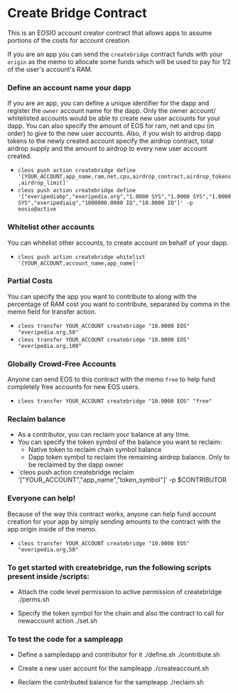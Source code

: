 # Create Bridge Contract

This is an EOSIO account creator contract that allows apps to assume portions of the costs for account creation.

If you are an app you can send the `createbridge` contract funds with your `origin` as the memo to allocate some funds which will be used to pay for 1/2 of the user's account's RAM.

### Define an account name your dapp

If you are an app, you can define a unique identifier for the dapp and register the `owner` account name for the dapp.
Only the owner account/ whitelisted accounts would be able to create new user accounts for your dapp. 
You can also specify the amount of EOS for ram, net and cpu (in order) to give to the new user accounts. 
Also, if you wish to airdrop dapp tokens to the newly created account specify the airdrop contract, total airdrop supply
and the amount to airdrop to every new user account created. 
- `cleos push action createbridge define '[YOUR_ACCOUNT,app_name,ram,net,cpu,airdrop_contract,airdrop_tokens,airdrop_limit]'`
- `cleos push action createbridge define '["everipediabp","everipedia.org","1.0000 SYS","1.0000 SYS","1.0000 SYS","everipediaiq","1000000.0000 IQ","10.0000 IQ"]' -p eosio@active`

### Whitelist other accounts

You can whitelist other accounts, to create account on behalf of your dapp.
-  `cleos push action createbridge whitelist '[YOUR_ACCOUNT,account_name,app_name]'`

### Partial Costs

You can specify the app you want to contribute to along with the percentage of RAM cost you want to contribute, separated by comma in the memo field for transfer action.
- `cleos transfer YOUR_ACCOUNT createbridge "10.0000 EOS" "everipedia.org,50"`
- `cleos transfer YOUR_ACCOUNT createbridge "10.0000 EOS" "everipedia.org,100"`


### Globally Crowd-Free Accounts

Anyone can send EOS to this contract with the memo `free` to help fund completely free accounts for new EOS users.
- `cleos transfer YOUR_ACCOUNT createbridge "10.0000 EOS" "free"`


### Reclaim balance
- As a contributor, you can reclaim your balance at any time.
- You can specify the token symbol of the balance you want to reclaim:
    - Native token to reclaim chain symbol balance
    - Dapp token symbol to reclaim the remaining airdrop balance. Only to be reclaimed by the dapp owner
- `cleos push action createbridge reclaim '["YOUR_ACCOUNT","app_name","token_symbol"]' -p $CONTRIBUTOR

### Everyone can help!

Because of the way this contract works, anyone can help fund account creation for your app by simply sending amounts
to the contract with the app origin inside of the memo.
- `cleos transfer YOUR_ACCOUNT createbridge "10.0000 EOS" "everipedia.org,50"`

### To get started with createbridge, run the following scripts present inside /scripts:
- Attach the code level permission to active permission of createbridge
    ./perms.sh

- Specify the token symbol for the chain and also the contract to call for newaccount action
    ./set.sh

### To test the code for a sampleapp
- Define a sampledapp and contributor for it
    ./define.sh
    ./contribute.sh

- Create a new user account for the sampleapp
    ./createaccount.sh

- Reclaim the contributed balance for the sampleapp
    ./reclaim.sh
